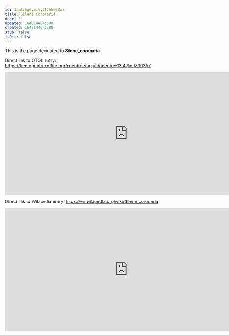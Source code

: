 ```yaml
---
id: 1amtp6gmymivy26zhhw33xz
title: Silene Coronaria
desc: ''
updated: 1648144045588
created: 1648144045588
stub: false
isDir: false
---
```

This is the page dedicated to **Silene_coronaria**


Direct link to OTOL entry: https://tree.opentreeoflife.org/opentree/argus/opentree13.4@ott830357



<html>
    <body>
    <iframe src="https://tree.opentreeoflife.org/opentree/argus/opentree13.4@ott830357"
    width="800" height="400" frameborder="0" allowfullscreen> </iframe>
    </body>
</html>
    


Direct link to Wikipedia entry: https://en.wikipedia.org/wiki/Silene_coronaria



<html>
    <body>
    <iframe src="https://en.wikipedia.org/wiki/Silene_coronaria"
    width="800" height="400" frameborder="0" allowfullscreen> </iframe>
    </body>
</html>
    
